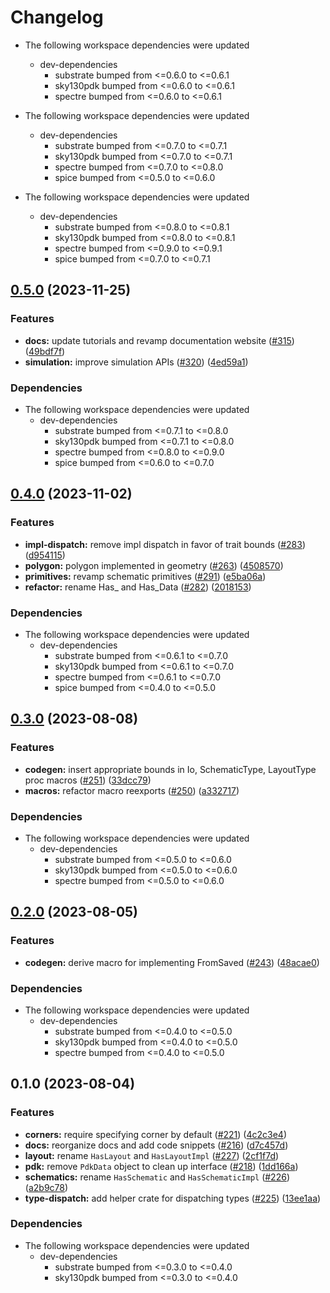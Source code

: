 # Changelog

* The following workspace dependencies were updated
  * dev-dependencies
    * substrate bumped from <=0.6.0 to <=0.6.1
    * sky130pdk bumped from <=0.6.0 to <=0.6.1
    * spectre bumped from <=0.6.0 to <=0.6.1

* The following workspace dependencies were updated
  * dev-dependencies
    * substrate bumped from <=0.7.0 to <=0.7.1
    * sky130pdk bumped from <=0.7.0 to <=0.7.1
    * spectre bumped from <=0.7.0 to <=0.8.0
    * spice bumped from <=0.5.0 to <=0.6.0

* The following workspace dependencies were updated
  * dev-dependencies
    * substrate bumped from <=0.8.0 to <=0.8.1
    * sky130pdk bumped from <=0.8.0 to <=0.8.1
    * spectre bumped from <=0.9.0 to <=0.9.1
    * spice bumped from <=0.7.0 to <=0.7.1

## [0.5.0](https://github.com/ucb-substrate/substrate2/compare/examples-v0.4.1...examples-v0.5.0) (2023-11-25)


### Features

* **docs:** update tutorials and revamp documentation website ([#315](https://github.com/ucb-substrate/substrate2/issues/315)) ([49bdf7f](https://github.com/ucb-substrate/substrate2/commit/49bdf7ff61e2fdbf19022697d518ad7fbafb465f))
* **simulation:** improve simulation APIs ([#320](https://github.com/ucb-substrate/substrate2/issues/320)) ([4ed59a1](https://github.com/ucb-substrate/substrate2/commit/4ed59a1283f9546e8336cc96015bd87c55682777))


### Dependencies

* The following workspace dependencies were updated
  * dev-dependencies
    * substrate bumped from <=0.7.1 to <=0.8.0
    * sky130pdk bumped from <=0.7.1 to <=0.8.0
    * spectre bumped from <=0.8.0 to <=0.9.0
    * spice bumped from <=0.6.0 to <=0.7.0

## [0.4.0](https://github.com/ucb-substrate/substrate2/compare/examples-v0.3.1...examples-v0.4.0) (2023-11-02)


### Features

* **impl-dispatch:** remove impl dispatch in favor of trait bounds ([#283](https://github.com/ucb-substrate/substrate2/issues/283)) ([d954115](https://github.com/ucb-substrate/substrate2/commit/d9541152db52aebde928e41c0d800453e906d62b))
* **polygon:** polygon implemented in geometry ([#263](https://github.com/ucb-substrate/substrate2/issues/263)) ([4508570](https://github.com/ucb-substrate/substrate2/commit/45085706a30a12f4af6c5e3f642ca55b4c32dd24))
* **primitives:** revamp schematic primitives ([#291](https://github.com/ucb-substrate/substrate2/issues/291)) ([e5ba06a](https://github.com/ucb-substrate/substrate2/commit/e5ba06ab10008b72e78397ad70781caa6bc61791))
* **refactor:** rename Has_ and Has_Data ([#282](https://github.com/ucb-substrate/substrate2/issues/282)) ([2018153](https://github.com/ucb-substrate/substrate2/commit/2018153686dd7ef3df0e10874db3c656ca245026))


### Dependencies

* The following workspace dependencies were updated
  * dev-dependencies
    * substrate bumped from <=0.6.1 to <=0.7.0
    * sky130pdk bumped from <=0.6.1 to <=0.7.0
    * spectre bumped from <=0.6.1 to <=0.7.0
    * spice bumped from <=0.4.0 to <=0.5.0

## [0.3.0](https://github.com/substrate-labs/substrate2/compare/examples-v0.2.0...examples-v0.3.0) (2023-08-08)


### Features

* **codegen:** insert appropriate bounds in Io, SchematicType, LayoutType proc macros ([#251](https://github.com/substrate-labs/substrate2/issues/251)) ([33dcc79](https://github.com/substrate-labs/substrate2/commit/33dcc797fdbeb21ad046093e655acf965fd99321))
* **macros:** refactor macro reexports ([#250](https://github.com/substrate-labs/substrate2/issues/250)) ([a332717](https://github.com/substrate-labs/substrate2/commit/a332717e549fdea50306067e1c92dc60293aed4c))


### Dependencies

* The following workspace dependencies were updated
  * dev-dependencies
    * substrate bumped from <=0.5.0 to <=0.6.0
    * sky130pdk bumped from <=0.5.0 to <=0.6.0
    * spectre bumped from <=0.5.0 to <=0.6.0

## [0.2.0](https://github.com/substrate-labs/substrate2/compare/examples-v0.1.0...examples-v0.2.0) (2023-08-05)


### Features

* **codegen:** derive macro for implementing FromSaved ([#243](https://github.com/substrate-labs/substrate2/issues/243)) ([48acae0](https://github.com/substrate-labs/substrate2/commit/48acae0fb8915c4f968223268c92077f2deda979))


### Dependencies

* The following workspace dependencies were updated
  * dev-dependencies
    * substrate bumped from <=0.4.0 to <=0.5.0
    * sky130pdk bumped from <=0.4.0 to <=0.5.0
    * spectre bumped from <=0.4.0 to <=0.5.0

## 0.1.0 (2023-08-04)


### Features

* **corners:** require specifying corner by default ([#221](https://github.com/substrate-labs/substrate2/issues/221)) ([4c2c3e4](https://github.com/substrate-labs/substrate2/commit/4c2c3e4a3cd8b7e68921baf3af8b87f1da048936))
* **docs:** reorganize docs and add code snippets ([#216](https://github.com/substrate-labs/substrate2/issues/216)) ([d7c457d](https://github.com/substrate-labs/substrate2/commit/d7c457d4e5c1d4846549a0e6df958243042285db))
* **layout:** rename `HasLayout` and `HasLayoutImpl` ([#227](https://github.com/substrate-labs/substrate2/issues/227)) ([2cf1f7d](https://github.com/substrate-labs/substrate2/commit/2cf1f7d435549df26ff15370e7324e9df76e0e4f))
* **pdk:** remove `PdkData` object to clean up interface ([#218](https://github.com/substrate-labs/substrate2/issues/218)) ([1dd166a](https://github.com/substrate-labs/substrate2/commit/1dd166a8f23e7b3c011c01b5c8527b8c5494ddea))
* **schematics:** rename `HasSchematic` and `HasSchematicImpl` ([#226](https://github.com/substrate-labs/substrate2/issues/226)) ([a2b9c78](https://github.com/substrate-labs/substrate2/commit/a2b9c78ea6ff56983e9a02aeafe655e92852c264))
* **type-dispatch:** add helper crate for dispatching types ([#225](https://github.com/substrate-labs/substrate2/issues/225)) ([13ee1aa](https://github.com/substrate-labs/substrate2/commit/13ee1aa1b287ed0c147549003c0af815b849577b))


### Dependencies

* The following workspace dependencies were updated
  * dev-dependencies
    * substrate bumped from <=0.3.0 to <=0.4.0
    * sky130pdk bumped from <=0.3.0 to <=0.4.0
